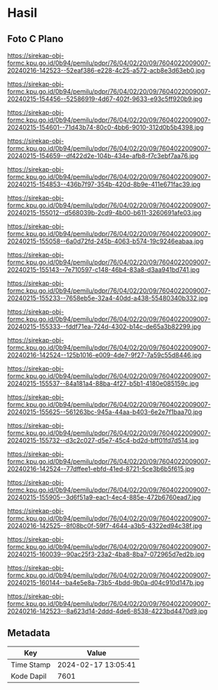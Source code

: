 # Hasil

## Foto C Plano

https://sirekap-obj-formc.kpu.go.id/0b94/pemilu/pdpr/76/04/02/20/09/7604022009007-20240216-142523--52eaf386-e228-4c25-a572-acb8e3d63eb0.jpg

https://sirekap-obj-formc.kpu.go.id/0b94/pemilu/pdpr/76/04/02/20/09/7604022009007-20240215-154456--52586919-4d67-402f-9633-e93c5ff920b9.jpg

https://sirekap-obj-formc.kpu.go.id/0b94/pemilu/pdpr/76/04/02/20/09/7604022009007-20240215-154601--71d43b74-80c0-4bb6-9010-312d0b5b4398.jpg

https://sirekap-obj-formc.kpu.go.id/0b94/pemilu/pdpr/76/04/02/20/09/7604022009007-20240215-154659--df422d2e-104b-434e-afb8-f7c3ebf7aa76.jpg

https://sirekap-obj-formc.kpu.go.id/0b94/pemilu/pdpr/76/04/02/20/09/7604022009007-20240215-154853--436b7f97-354b-420d-8b9e-411e671fac39.jpg

https://sirekap-obj-formc.kpu.go.id/0b94/pemilu/pdpr/76/04/02/20/09/7604022009007-20240215-155012--d568039b-2cd9-4b00-b611-3260691afe03.jpg

https://sirekap-obj-formc.kpu.go.id/0b94/pemilu/pdpr/76/04/02/20/09/7604022009007-20240215-155058--6a0d72fd-245b-4063-b574-19c9246eabaa.jpg

https://sirekap-obj-formc.kpu.go.id/0b94/pemilu/pdpr/76/04/02/20/09/7604022009007-20240215-155143--7e710597-c148-46b4-83a8-d3aa941bd741.jpg

https://sirekap-obj-formc.kpu.go.id/0b94/pemilu/pdpr/76/04/02/20/09/7604022009007-20240215-155233--7658eb5e-32a4-40dd-a438-55480340b332.jpg

https://sirekap-obj-formc.kpu.go.id/0b94/pemilu/pdpr/76/04/02/20/09/7604022009007-20240215-155333--fddf71ea-724d-4302-b14c-de65a3b82299.jpg

https://sirekap-obj-formc.kpu.go.id/0b94/pemilu/pdpr/76/04/02/20/09/7604022009007-20240216-142524--125b1016-e009-4de7-9f27-7a59c55d8446.jpg

https://sirekap-obj-formc.kpu.go.id/0b94/pemilu/pdpr/76/04/02/20/09/7604022009007-20240215-155537--84a181a4-88ba-4f27-b5b1-4180e085159c.jpg

https://sirekap-obj-formc.kpu.go.id/0b94/pemilu/pdpr/76/04/02/20/09/7604022009007-20240215-155625--561263bc-945a-44aa-b403-6e2e7f1baa70.jpg

https://sirekap-obj-formc.kpu.go.id/0b94/pemilu/pdpr/76/04/02/20/09/7604022009007-20240215-155732--d3c2c027-d5e7-45c4-bd2d-bff01fd7d514.jpg

https://sirekap-obj-formc.kpu.go.id/0b94/pemilu/pdpr/76/04/02/20/09/7604022009007-20240216-142524--77dffee1-ebfd-41ed-8721-5ce3b6b5f615.jpg

https://sirekap-obj-formc.kpu.go.id/0b94/pemilu/pdpr/76/04/02/20/09/7604022009007-20240215-155905--3d6f51a9-eac1-4ec4-885e-472b6760ead7.jpg

https://sirekap-obj-formc.kpu.go.id/0b94/pemilu/pdpr/76/04/02/20/09/7604022009007-20240216-142525--8f08bc0f-59f7-4644-a3b5-4322ed94c38f.jpg

https://sirekap-obj-formc.kpu.go.id/0b94/pemilu/pdpr/76/04/02/20/09/7604022009007-20240215-160039--90ac25f3-23a2-4ba8-8ba7-072965d7ed2b.jpg

https://sirekap-obj-formc.kpu.go.id/0b94/pemilu/pdpr/76/04/02/20/09/7604022009007-20240215-160144--ba4e5e8a-73b5-4bdd-9b0a-d04c910d147b.jpg

https://sirekap-obj-formc.kpu.go.id/0b94/pemilu/pdpr/76/04/02/20/09/7604022009007-20240216-142523--8a623d14-2ddd-4de6-8538-4223bd4470d9.jpg


## Metadata

| Key        | Value               |
| ---------- | ------------------- |
| Time Stamp | 2024-02-17 13:05:41 |
| Kode Dapil | 7601                |



